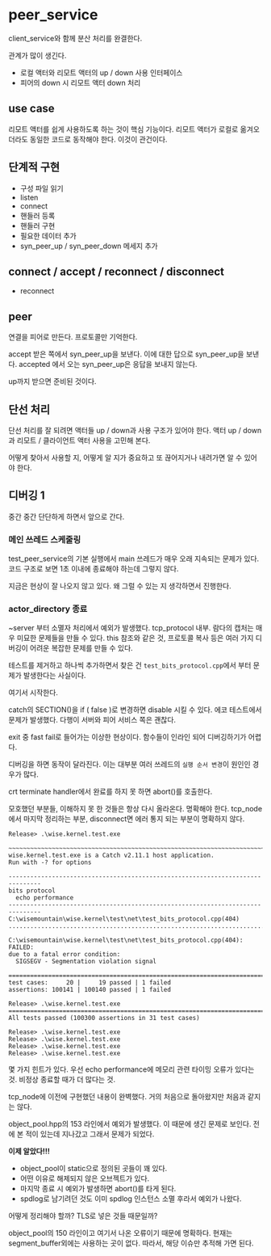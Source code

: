 # peer_service

client_service와 함께 분산 처리를 완결한다. 

관계가 많이 생긴다. 
- 로컬 액터와 리모트 액터의 up / down 사용 인터페이스
- 피어의 down 시 리모트 액터 down 처리 

## use case 

리모트 액터를 쉽게 사용하도록 하는 것이 핵심 기능이다. 
리모트 액터가 로컬로 옮겨오더라도 동일한 코드로 동작해야 한다. 
이것이 관건이다. 

## 단계적 구현 

- 구성 파일 읽기 
- listen 
- connect
- 핸들러 등록 
- 핸들러 구현 
- 필요한 데이터 추가 
- syn_peer_up / syn_peer_down 메세지 추가 


## connect / accept / reconnect / disconnect

- reconnect 

## peer

연결을 피어로 만든다. 프로토콜만 기억한다. 

accept 받은 쪽에서 syn_peer_up을 보낸다. 이에 대한 답으로 syn_peer_up을 보낸다. 
accepted 에서 오는 syn_peer_up은 응답을 보내지 않는다. 

up까지 받으면 준비된 것이다. 

## 단선 처리 

단선 처리를 잘 되려면 액터들 up / down과 사용 구조가 있어야 한다. 
액터 up / down과 리모트 / 클라이언트 액터 사용을 고민해 본다. 

어떻게 찾아서 사용할 지, 어떻게 알 지가 중요하고 또 끊어지거나 내려가면 알 수 있어야 한다. 

## 디버깅 1 

중간 중간 단단하게 하면서 앞으로 간다. 

### 메인 쓰레드 스케줄링 

test_peer_service의 기본 실행에서 main 쓰레드가 매우 오래 지속되는 문제가 있다. 코드 구조로 보면 
1초 이내에 종료해야 하는데 그렇지 않다. 

지금은 현상이 잘 나오지 않고 있다. 왜 그럴 수 있는 지 생각하면서 진행한다. 

### actor_directory 종료 

~server 부터 소멸자 처리에서 예외가 발생했다. tcp_protocol 내부. 
람다의 캡처는 매우 미묘한 문제들을 만들 수 있다. this 참조와 같은 것, 
프로토콜 복사 등은 여러 가지 디버깅이 어려운 복잡한 문제를 만들 수 있다. 

테스트를 제거하고 하나씩 추가하면서 찾은 건 `test_bits_protocol.cpp`에서 부터 문제가 발생한다는 사실이다. 

여기서 시작한다. 

catch의 SECTION()을 if ( false )로 변경하면 disable 시킬 수 있다. 
에코 테스트에서 문제가 발생했다. 다행이 서버와 피어 서비스 쪽은 괜찮다. 

exit 중 fast fail로 들어가는 이상한 현상이다. 
함수들이 인라인 되어 디버깅하기가 어렵다. 

디버깅을 하면 동작이 달라진다. 이는 대부분 여러 쓰레드의 `실행 순서 변경`이 원인인 경우가 많다. 

crt terminate handler에서 완료를 하지 못 하면 abort()를 호출한다.

모호했던 부분들, 이해하지 못 한 것들은 항상 다시 올라온다. 명확해야 한다. 
tcp_node에서 마지막 정리하는 부분, disconnect면 에러 통지 되는 부분이 명확하지 않다. 

```
Release> .\wise.kernel.test.exe

~~~~~~~~~~~~~~~~~~~~~~~~~~~~~~~~~~~~~~~~~~~~~~~~~~~~~~~~~~~~~~~~~~~~~~~~~~~~~~~
wise.kernel.test.exe is a Catch v2.11.1 host application.
Run with -? for options

-------------------------------------------------------------------------------
bits protocol
  echo performance
-------------------------------------------------------------------------------
C:\wisemountain\wise.kernel\test\net\test_bits_protocol.cpp(404)
...............................................................................

C:\wisemountain\wise.kernel\test\net\test_bits_protocol.cpp(404): FAILED:
due to a fatal error condition:
  SIGSEGV - Segmentation violation signal

===============================================================================
test cases:     20 |     19 passed | 1 failed
assertions: 100141 | 100140 passed | 1 failed

Release> .\wise.kernel.test.exe
===============================================================================
All tests passed (100300 assertions in 31 test cases)

Release> .\wise.kernel.test.exe
Release> .\wise.kernel.test.exe
Release> .\wise.kernel.test.exe
Release> .\wise.kernel.test.exe
```

몇 가지 힌트가 있다. 우선 echo performance에 메모리 관련 타이밍 오류가 있다는 것. 
비정상 종료할 때가 더 많다는 것. 

tcp_node에 이전에 구현했던 내용이 완벽했다. 
거의 처음으로 돌아왔지만 처음과 같지는 않다. 

object_pool.hpp의 153 라인에서 예외가 발생했다. 이 때문에 생긴 문제로 보인다. 
전에 본 적이 있는데 지나갔고 그래서 문제가 되었다.


**이제 알았다!!!**

- object_pool이 static으로 정의된 곳들이 꽤 있다. 
- 어떤 이유로 해제되지 않은 오브젝트가 있다. 
- 마지막 종료 시 예외가 발생하면 abort()를 타게 된다. 
- spdlog로 남기려던 것도 이미 spdlog 인스턴스 소멸 후라서 예외가 나왔다. 

어떻게 정리해야 할까? TLS로 넣은 것들 때문일까? 

object_pool의 150 라인이고 여기서 나온 오류이기 때문에 명확하다.
현재는 segment_buffer외에는 사용하는 곳이 없다. 
따라서, 해당 이슈만 추적해 가면 된다. 





